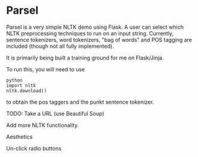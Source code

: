 Parsel
======

Parsel is a very simple NLTK demo using Flask. A user can select which NLTK preprocessing techniques to run on an input string. Currently, sentence tokenizers, word tokenizers, "bag of words" and POS tagging are included (though not all fully implemented).

It is primarily being built a training ground for me on Flask/Jinja.

To run this, you will need to use
```
python
import nltk
nltk.download()
```
to obtain the pos taggers and the punkt sentence tokenizer.

TODO:
Take a URL (use Beautiful Soup)

Add more NLTK functionality.

Aesthetics

Un-click radio buttons